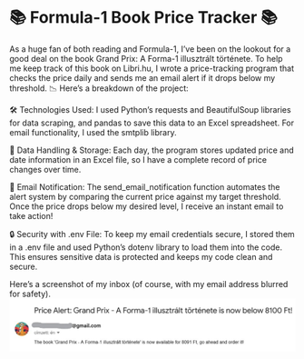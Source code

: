 # 📚 Formula-1 Book Price Tracker 📚

As a huge fan of both reading and Formula-1, I’ve been on the lookout for a good deal on the book Grand Prix: A Forma-1 illusztrált története. To help me keep track of this book on Libri.hu, I wrote a price-tracking program that checks the price daily and sends me an email alert if it drops below my threshold. 📉 Here’s a breakdown of the project:

🛠 Technologies Used:
I used Python’s requests and BeautifulSoup libraries for data scraping, and pandas to save this data to an Excel spreadsheet. For email functionality, I used the smtplib library.

💾 Data Handling & Storage:
Each day, the program stores updated price and date information in an Excel file, so I have a complete record of price changes over time.

📧 Email Notification:
The send_email_notification function automates the alert system by comparing the current price against my target threshold. Once the price drops below my desired level, I receive an instant email to take action!

🔒 Security with .env File:
To keep my email credentials secure, I stored them in a .env file and used Python’s dotenv library to load them into the code. This ensures sensitive data is protected and keeps my code clean and secure.

Here’s a screenshot of my inbox (of course, with my email address blurred for safety).
![Formula-1 Book Tracker](/e_mail_notification.jpg)
